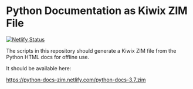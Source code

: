 # Python Documentation as Kiwix ZIM File

[![Netlify Status](https://api.netlify.com/api/v1/badges/a4afbb45-71a1-48d3-982c-a79284e7b452/deploy-status)](https://app.netlify.com/sites/python-docs-zim/deploys)

The scripts in this repository should generate a Kiwix ZIM file from the Python HTML docs for offline use.

It should be available here:

https://python-docs-zim.netlify.com/python-docs-3.7.zim
